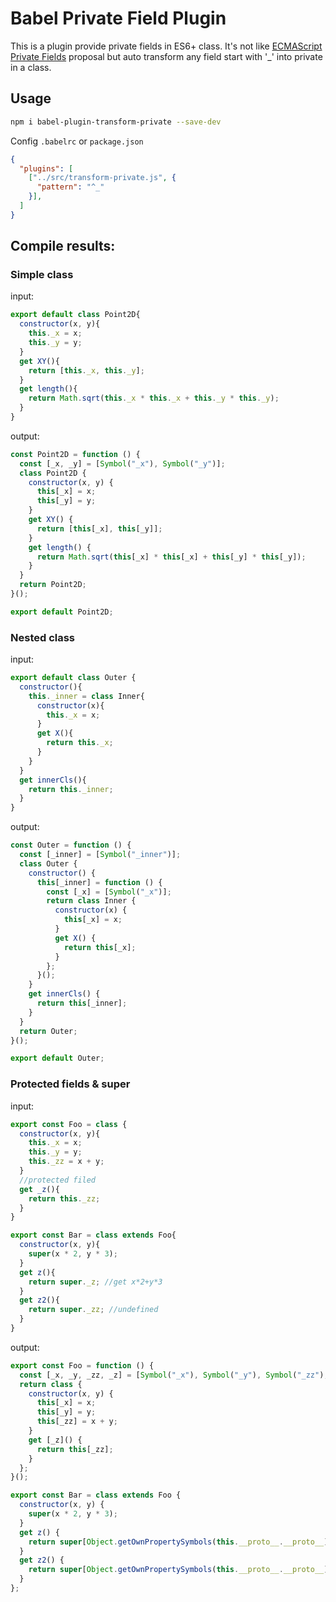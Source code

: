 # Babel Private Field Plugin

This is a plugin provide private fields in ES6+ class. It's not like [ECMAScript Private Fields](https://github.com/tc39/proposal-private-fields) proposal but auto transform any field start with '_' into private in a class.

## Usage

```bash
npm i babel-plugin-transform-private --save-dev
```

Config `.babelrc` or `package.json`

```json
{
  "plugins": [
    ["../src/transform-private.js", {
      "pattern": "^_"
    }],
  ]
}
```

## Compile results:

### Simple class

input:

```js
export default class Point2D{
  constructor(x, y){
    this._x = x;
    this._y = y;
  }
  get XY(){
    return [this._x, this._y];
  }
  get length(){
    return Math.sqrt(this._x * this._x + this._y * this._y);
  }
}
```

output:

```js
const Point2D = function () {
  const [_x, _y] = [Symbol("_x"), Symbol("_y")];
  class Point2D {
    constructor(x, y) {
      this[_x] = x;
      this[_y] = y;
    }
    get XY() {
      return [this[_x], this[_y]];
    }
    get length() {
      return Math.sqrt(this[_x] * this[_x] + this[_y] * this[_y]);
    }
  }
  return Point2D;
}();

export default Point2D;
```

### Nested class

input:

```js
export default class Outer {
  constructor(){
    this._inner = class Inner{
      constructor(x){
        this._x = x;
      }
      get X(){
        return this._x;
      }
    }
  }
  get innerCls(){
    return this._inner;
  }
}
```

output:

```js
const Outer = function () {
  const [_inner] = [Symbol("_inner")];
  class Outer {
    constructor() {
      this[_inner] = function () {
        const [_x] = [Symbol("_x")];
        return class Inner {
          constructor(x) {
            this[_x] = x;
          }
          get X() {
            return this[_x];
          }
        };
      }();
    }
    get innerCls() {
      return this[_inner];
    }
  }
  return Outer;
}();

export default Outer;
```

### Protected fields & super

input:

```js
export const Foo = class {
  constructor(x, y){
    this._x = x;
    this._y = y;
    this._zz = x + y;  
  }
  //protected filed
  get _z(){
    return this._zz;
  }
}

export const Bar = class extends Foo{
  constructor(x, y){
    super(x * 2, y * 3);
  }
  get z(){
    return super._z; //get x*2+y*3
  }
  get z2(){
    return super._zz; //undefined
  }
}
```

output:

```js
export const Foo = function () {
  const [_x, _y, _zz, _z] = [Symbol("_x"), Symbol("_y"), Symbol("_zz"), Symbol("_z")];
  return class {
    constructor(x, y) {
      this[_x] = x;
      this[_y] = y;
      this[_zz] = x + y;
    }
    get [_z]() {
      return this[_zz];
    }
  };
}();

export const Bar = class extends Foo {
  constructor(x, y) {
    super(x * 2, y * 3);
  }
  get z() {
    return super[Object.getOwnPropertySymbols(this.__proto__.__proto__).filter(s => String(s) === "Symbol(_z)")[0]];
  }
  get z2() {
    return super[Object.getOwnPropertySymbols(this.__proto__.__proto__).filter(s => String(s) === "Symbol(_zz)")[0]];
  }
};
```
